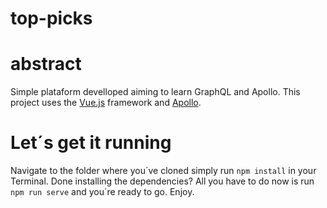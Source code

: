 # top-picks

# abstract 

Simple plataform develloped aiming to learn GraphQL and Apollo. This project uses the [Vue.js](https://www.vuejs.org) framework and  [Apollo](https://apollo.vuejs.org/guide/).

# Let´s get it running

Navigate to the folder where you´ve cloned simply run `npm install` in your Terminal. Done installing the dependencies? All you have to do now is run `npm run serve` and you´re ready to go. Enjoy.
